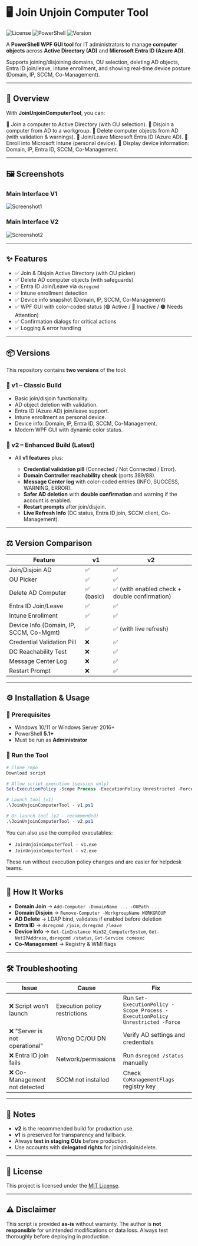 

# 🖥️ Join Unjoin Computer Tool

![License](https://img.shields.io/badge/license-MIT-blue.svg)
![PowerShell](https://img.shields.io/badge/powershell-5.1%2B-blue.svg)
![Version](https://img.shields.io/badge/latest-v2.5-green.svg)

A **PowerShell WPF GUI tool** for IT administrators to manage **computer objects** across **Active Directory (AD)** and **Microsoft Entra ID (Azure AD)**.

Supports joining/disjoining domains, OU selection, deleting AD objects, Entra ID join/leave, Intune enrollment, and showing real-time device posture (Domain, IP, SCCM, Co-Management).

---

## 🚀 Overview

With **JoinUnjoinComputerTool**, you can:

🔹 Join a computer to Active Directory (with OU selection).
🔹 Disjoin a computer from AD to a workgroup.
🔹 Delete computer objects from AD (with validation & warnings).
🔹 Join/Leave Microsoft Entra ID (Azure AD).
🔹 Enroll into Microsoft Intune (personal device).
🔹 Display device information: Domain, IP, Entra ID, SCCM, Co-Management.

---

## 🖼️ Screenshots

### Main Interface V1

![Screenshot1](./Screenshot1.png)

### Main Interface V2

![Screenshot2](./Screenshot2.png)

---

## ✨ Features

* ✅ Join & Disjoin Active Directory (with OU picker)
* ✅ Delete AD computer objects (with safeguards)
* ✅ Entra ID Join/Leave via `dsregcmd`
* ✅ Intune enrollment detection
* ✅ Device info snapshot (Domain, IP, SCCM, Co-Management)
* ✅ WPF GUI with color-coded status (🟢 Active / 🔴 Inactive / 🟠 Needs Attention)
* ✅ Confirmation dialogs for critical actions
* ✅ Logging & error handling

---

## 📦 Versions

This repository contains **two versions** of the tool:

### 🔹 v1 – Classic Build

* Basic join/disjoin functionality.
* AD object deletion with validation.
* Entra ID (Azure AD) join/leave support.
* Intune enrollment as personal device.
* Device info: Domain, IP, Entra ID, SCCM, Co-Management.
* Modern WPF GUI with dynamic color status.

### 🔹 v2 – Enhanced Build (Latest)

* All **v1 features** plus:

  * **Credential validation pill** (Connected / Not Connected / Error).
  * **Domain Controller reachability check** (ports 389/88).
  * **Message Center log** with color-coded entries (INFO, SUCCESS, WARNING, ERROR).
  * **Safer AD deletion** with **double confirmation** and warning if the account is enabled.
  * **Restart prompts** after join/disjoin.
  * **Live Refresh Info** (DC status, Entra ID join, SCCM client, Co-Management).

---

## ⚖️ Version Comparison

| Feature                                 | v1        | v2                                           |
| --------------------------------------- | --------- | -------------------------------------------- |
| Join/Disjoin AD                         | ✅         | ✅                                            |
| OU Picker                               | ✅         | ✅                                            |
| Delete AD Computer                      | ✅ (basic) | ✅ (with enabled check + double confirmation) |
| Entra ID Join/Leave                     | ✅         | ✅                                            |
| Intune Enrollment                       | ✅         | ✅                                            |
| Device Info (Domain, IP, SCCM, Co-Mgmt) | ✅         | ✅ (with live refresh)                        |
| Credential Validation Pill              | ❌         | ✅                                            |
| DC Reachability Test                    | ❌         | ✅                                            |
| Message Center Log                      | ❌         | ✅                                            |
| Restart Prompt                          | ❌         | ✅                                            |

---

## ⚙️ Installation & Usage

### 🔹 Prerequisites

* Windows 10/11 or Windows Server 2016+
* PowerShell **5.1+**
* Must be run as **Administrator**

### 🔹 Run the Tool

```powershell
# Clone repo
Download script

# Allow script execution (session only)
Set-ExecutionPolicy -Scope Process -ExecutionPolicy Unrestricted -Force

# Launch tool (v1)
.\JoinUnjoinComputerTool - v1.ps1

# Or launch tool (v2 - recommended)
.\JoinUnjoinComputerTool - v2.ps1
```

You can also use the compiled executables:

* `JoinUnjoinComputerTool - v1.exe`
* `JoinUnjoinComputerTool - v2.exe`

These run without execution policy changes and are easier for helpdesk teams.

---

## 🧰 How It Works

* **Domain Join** → `Add-Computer -DomainName ... -OUPath ...`
* **Domain Disjoin** → `Remove-Computer -WorkgroupName WORKGROUP`
* **AD Delete** → LDAP bind, validates if enabled before deletion
* **Entra ID** → `dsregcmd /join`, `dsregcmd /leave`
* **Device Info** → `Get-CimInstance Win32_ComputerSystem`, `Get-NetIPAddress`, `dsregcmd /status`, `Get-Service ccmexec`
* **Co-Management** → Registry & WMI flags

---

## 🛠️ Troubleshooting

| Issue                         | Cause                         | Fix                                                                           |
| ----------------------------- | ----------------------------- | ----------------------------------------------------------------------------- |
| ❌ Script won’t launch         | Execution policy restrictions | Run `Set-ExecutionPolicy -Scope Process -ExecutionPolicy Unrestricted -Force` |
| ❌ "Server is not operational" | Wrong DC/OU DN                | Verify AD settings and credentials                                            |
| ❌ Entra ID join fails         | Network/permissions           | Run `dsregcmd /status` manually                                               |
| ❌ Co-Management not detected  | SCCM not installed            | Check `CoManagementFlags` registry key                                        |

---

## 📌 Notes

* **v2** is the recommended build for production use.
* **v1** is preserved for transparency and fallback.
* Always **test in staging OUs** before production.
* Use accounts with **delegated rights** for join/disjoin/delete.

---

## 📄 License

This project is licensed under the [MIT License](https://opensource.org/licenses/MIT).

---

## ⚠️ Disclaimer

This script is provided **as-is** without warranty.
The author is **not responsible** for unintended modifications or data loss.
Always test thoroughly before deploying in production.
